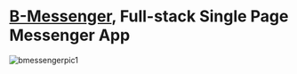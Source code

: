 # [B-Messenger](https://b-messenger.netlify.app/), Full-stack Single Page Messenger App
![bmessengerpic1](https://github.com/bennylimdev/b-messenger/assets/55030526/38261158-5362-42b9-8286-0f1d6a5da288)
